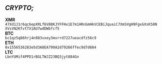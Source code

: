 ## ***CRYPTO;***   
**XMR**   
`47Xd1J1r6qc6epXRLf6V88KJYFFHx1E7m1HRnGmHkVCEBiJquaiC7XmSVgH9FgxGXsK58NXVsVN2KfvtTX1AU7wdDWbfcf5󠀠`   
**BTC**   
`bc1qz5q86hrj4n983vxey3mxrrd7227ueacdfz56c9󠀠`   
**ETH**   
`0x1556536283e5d3A8EA790A2d79266ffec9d7d684`    
**LTC**   
`LbnYUMif4PPD1rBGLTWJZ23BQ3jyt884Gn`   
